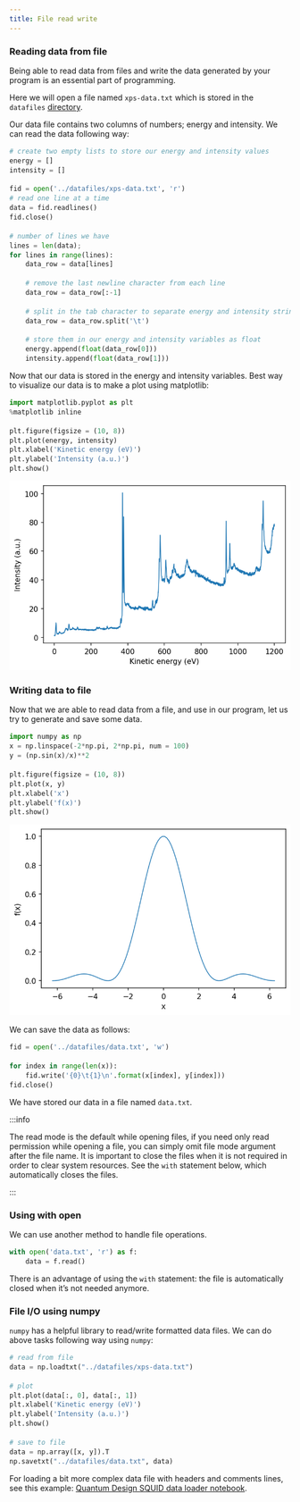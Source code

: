 ```yaml
---
title: File read write
---
```

### Reading data from file
Being able to read data from files and write the data generated by your program
is an essential part of programming.

Here we will open a file named `xps-data.txt` which is stored in the `datafiles`
[directory](https://github.com/pranabdas/python-tutorial/).

Our data file contains two columns of numbers; energy and intensity. We can read
the data following way:
```python
# create two empty lists to store our energy and intensity values
energy = []
intensity = []

fid = open('../datafiles/xps-data.txt', 'r')
# read one line at a time
data = fid.readlines()
fid.close()

# number of lines we have
lines = len(data);
for lines in range(lines):
    data_row = data[lines]

    # remove the last newline character from each line
    data_row = data_row[:-1]

    # split in the tab character to separate energy and intensity strings
    data_row = data_row.split('\t')

    # store them in our energy and intensity variables as float
    energy.append(float(data_row[0]))
    intensity.append(float(data_row[1]))
```

Now that our data is stored in the energy and intensity variables. Best way to
visualize our data is to make a plot using matplotlib:
```python
import matplotlib.pyplot as plt
%matplotlib inline

plt.figure(figsize = (10, 8))
plt.plot(energy, intensity)
plt.xlabel('Kinetic energy (eV)')
plt.ylabel('Intensity (a.u.)')
plt.show()
```
![plot-two-col-data](/img/plot-two-col-data.png)

### Writing data to file
Now that we are able to read data from a file, and use in our program, let us
try to generate and save some data.
```python
import numpy as np
x = np.linspace(-2*np.pi, 2*np.pi, num = 100)
y = (np.sin(x)/x)**2

plt.figure(figsize = (10, 8))
plt.plot(x, y)
plt.xlabel('x')
plt.ylabel('f(x)')
plt.show()
```
![func-plot](/img/func-plot.png)

We can save the data as follows:
```python
fid = open('../datafiles/data.txt', 'w')

for index in range(len(x)):
    fid.write('{0}\t{1}\n'.format(x[index], y[index]))
fid.close()
```
We have stored our data in a file named `data.txt`.

:::info

The read mode is the default while opening files, if you need only read
permission while opening a file, you can simply omit file mode argument after
the file name. It is important to close the files when it is not required in
order to clear system resources. See the `with` statement below, which
automatically closes the files.

:::

### Using with open
We can use another method to handle file operations.

```python
with open('data.txt', 'r') as f:
    data = f.read()
```

There is an advantage of using the `with` statement: the file is automatically
closed when it’s not needed anymore.

### File I/O using numpy
`numpy` has a helpful library to read/write formatted data files. We can do
above tasks following way using `numpy`:
```python
# read from file
data = np.loadtxt("../datafiles/xps-data.txt")

# plot
plt.plot(data[:, 0], data[:, 1])
plt.xlabel('Kinetic energy (eV)')
plt.ylabel('Intensity (a.u.)')
plt.show()

# save to file
data = np.array([x, y]).T
np.savetxt("../datafiles/data.txt", data)
```

For loading a bit more complex data file with headers and comments lines, see
this example: [Quantum Design SQUID data loader notebook](
https://github.com/pranabdas/python-tutorial/blob/master/notebooks/Quantum-Design-SQIUD-data-loader.ipynb).
